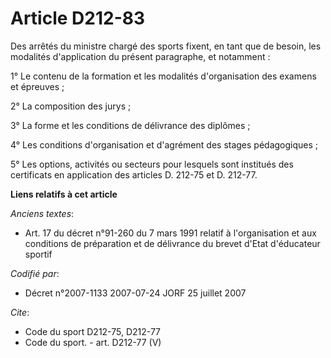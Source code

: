 # Article D212-83

Des arrêtés du ministre chargé des sports fixent, en tant que de besoin, les modalités d'application du présent paragraphe,
et notamment :

1° Le contenu de la formation et les modalités d'organisation des examens et épreuves ;

2° La composition des jurys ;

3° La forme et les conditions de délivrance des diplômes ;

4° Les conditions d'organisation et d'agrément des stages pédagogiques ;

5° Les options, activités ou secteurs pour lesquels sont institués des certificats en application des articles D. 212-75 et
D. 212-77.

**Liens relatifs à cet article**

_Anciens textes_:

  - Art. 17 du décret n°91-260 du 7 mars 1991 relatif à l'organisation et aux conditions de préparation et de délivrance du brevet d'Etat d'éducateur sportif

_Codifié par_:

  - Décret n°2007-1133 2007-07-24 JORF 25 juillet 2007

_Cite_:

  - Code du sport D212-75, D212-77
  - Code du sport. - art. D212-77 (V)
